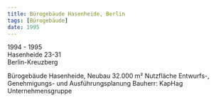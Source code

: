 ```yaml
---
title: Bürogebäude Hasenheide, Berlin
tags: [Bürogebäude]
date: 1995
---
```

1994 - 1995<br/>
Hasenheide 23-31<br/>
Berlin-Kreuzberg 

Bürogebäude Hasenheide, Neubau
32.000 m² Nutzfläche
Entwurfs-, Genehmigungs- und Ausführungsplanung
Bauherr: KapHag Unternehmensgruppe
